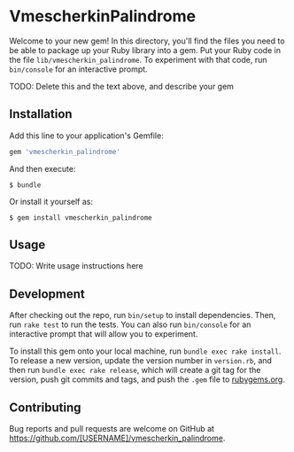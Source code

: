 # VmescherkinPalindrome

Welcome to your new gem! In this directory, you'll find the files you need to be able to package up your Ruby library into a gem. Put your Ruby code in the file `lib/vmescherkin_palindrome`. To experiment with that code, run `bin/console` for an interactive prompt.

TODO: Delete this and the text above, and describe your gem

## Installation

Add this line to your application's Gemfile:

```ruby
gem 'vmescherkin_palindrome'
```

And then execute:

    $ bundle

Or install it yourself as:

    $ gem install vmescherkin_palindrome

## Usage

TODO: Write usage instructions here

## Development

After checking out the repo, run `bin/setup` to install dependencies. Then, run `rake test` to run the tests. You can also run `bin/console` for an interactive prompt that will allow you to experiment.

To install this gem onto your local machine, run `bundle exec rake install`. To release a new version, update the version number in `version.rb`, and then run `bundle exec rake release`, which will create a git tag for the version, push git commits and tags, and push the `.gem` file to [rubygems.org](https://rubygems.org).

## Contributing

Bug reports and pull requests are welcome on GitHub at https://github.com/[USERNAME]/vmescherkin_palindrome.
